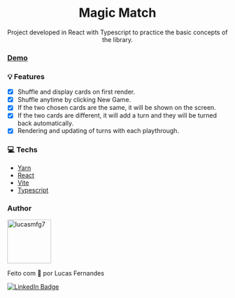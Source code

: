 <h1 align="center">
Magic Match
</h1>

<p align="center">Project developed in React with Typescript to practice the basic concepts of the library.</p>

### [Demo](lucasmfg7-magic-match.netlify.app)

### 💡 Features

- [x] Shuffle and display cards on first render.
- [x] Shuffle anytime by clicking New Game.
- [x] If the two chosen cards are the same, it will be shown on the screen.
- [x] If the two cards are different, it will add a turn and they will be turned back automatically.
- [x] Rendering and updating of turns with each playthrough.

### 💻 Techs

- [Yarn](https://yarnpkg.com/)
- [React](https://pt-br.reactjs.org/)
- [Vite](https://vitejs.dev/)
- [Typescript]()

### Author

<img alt="lucasmfg7" title="lucasmfg7" src="https://avatars.githubusercontent.com/u/95872678?v=4" width="100px" />

<br>

Feito com 💙 por Lucas Fernandes

[![LinkedIn Badge](https://img.shields.io/badge/-Lucas_Fernandes-blue?style=flat-square&logo=Linkedin&logoColor=white&link=https://www.linkedin.com/in/lucas-fernandes-b703a3218/)](https://www.linkedin.com/in/lucasmfg/)
